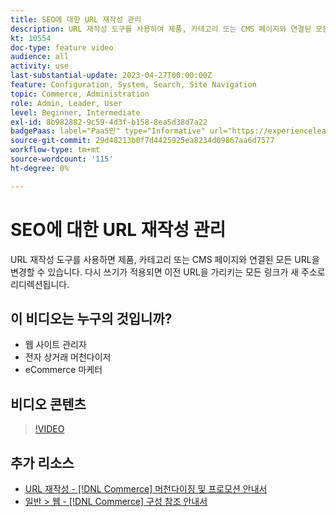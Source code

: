 ```yaml
---
title: SEO에 대한 URL 재작성 관리
description: URL 재작성 도구를 사용하여 제품, 카테고리 또는 CMS 페이지와 연결된 모든 URL을 변경하는 방법에 대해 알아봅니다.
kt: 10554
doc-type: feature video
audience: all
activity: use
last-substantial-update: 2023-04-27T00:00:00Z
feature: Configuration, System, Search, Site Navigation
topic: Commerce, Administration
role: Admin, Leader, User
level: Beginner, Intermediate
exl-id: 8b982882-9c59-4d3f-b158-8ea5d38d7a22
badgePaas: label="PaaS만" type="Informative" url="https://experienceleague.adobe.com/en/docs/commerce/user-guides/product-solutions" tooltip="Adobe Commerce 온 클라우드 프로젝트(Adobe 관리 PaaS 인프라) 및 온프레미스 프로젝트에만 적용됩니다."
source-git-commit: 29d48213b0f7d4425925ea8234d09867aa6d7577
workflow-type: tm+mt
source-wordcount: '115'
ht-degree: 0%

---
```


# SEO에 대한 URL 재작성 관리

URL 재작성 도구를 사용하면 제품, 카테고리 또는 CMS 페이지와 연결된 모든 URL을 변경할 수 있습니다. 다시 쓰기가 적용되면 이전 URL을 가리키는 모든 링크가 새 주소로 리디렉션됩니다.

## 이 비디오는 누구의 것입니까?

- 웹 사이트 관리자
- 전자 상거래 머천다이저
- eCommerce 마케터

## 비디오 콘텐츠

>[!VIDEO](https://video.tv.adobe.com/v/343751?quality=12&learn=on)

## 추가 리소스

- [URL 재작성 - [!DNL Commerce] 머천다이징 및 프로모션 안내서](https://experienceleague.adobe.com/docs/commerce-admin/marketing/seo/url-rewrites/url-rewrite.html)
- [일반 > 웹 - [!DNL Commerce] 구성 참조 안내서](https://experienceleague.adobe.com/docs/commerce-admin/config/general/web.html)
